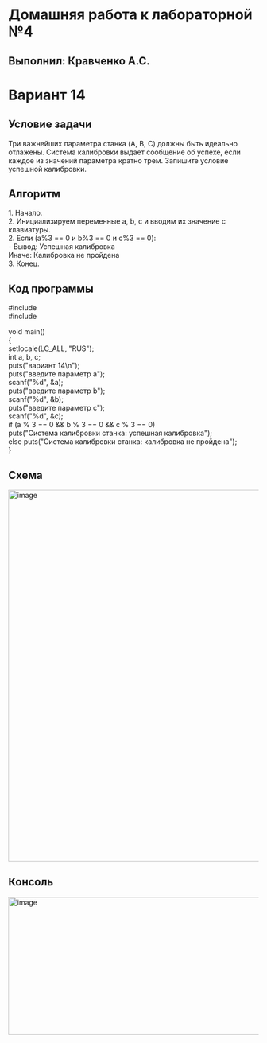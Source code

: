 <h1>Домашняя работа к лабораторной №4</h1>

<h2>Выполнил: Кравченко А.С.</h2>

<h1>Вариант 14</h1>

<h2>Условие задачи</h2>
Три важнейших параметра станка (A, B, C) должны быть идеально отлажены. Система калибровки выдает сообщение об успехе, если каждое из значений параметра кратно трем. Запишите условие успешной калибровки.

<h2>Алгоритм</h2>
1. Начало.<br>
2. Инициализируем переменные a, b, c и вводим их значение с клавиатуры.<br>
2. Если (a%3 == 0 и b%3 == 0 и c%3 == 0):<br>
  - Вывод: Успешная калибровка<br>
   Иначе: Калибровка не пройдена<br>
3. Конец.<br>

<h2>Код программы</h2>
#include <stdio.h><br>
#include <locale.h><br>

void main()<br>
{<br>
		setlocale(LC_ALL, "RUS");<br>
	int a, b, c;<br>
	puts("вариант 14\n");<br>
	puts("введите параметр а");<br>
	scanf("%d", &a);<br>
	puts("введите параметр b");<br>
	scanf("%d", &b);<br>
	puts("введите параметр c");<br>
	scanf("%d", &c);<br>
	if (a % 3 == 0 && b % 3 == 0 && c % 3 == 0)<br>
		puts("Система калибровки станка: успешная калибровка");<br>
	else puts("Система калибровки станка: калибровка не пройдена");<br>
}

<h2>Схема</h2>
<img width="789" height="747" alt="image" src="https://github.com/user-attachments/assets/7b5dc5c8-b434-472e-8c56-5215a1379d58" />

<h2>Консоль</h2>
<img width="663" height="277" alt="image" src="https://github.com/user-attachments/assets/1dcc64d2-dcda-43db-aa49-59462b5e4a20" />

